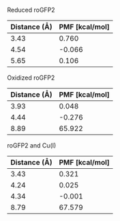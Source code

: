 Reduced roGFP2

| Distance (Å) | PMF [kcal/mol] |
|-----------|-----------|
| 3.43 | 0.760 |
| 4.54 | -0.066 |
| 5.65 | 0.106 |

Oxidized roGFP2

| Distance (Å) | PMF [kcal/mol] |
|-----------|-----------|
| 3.93 | 0.048 |
| 4.44 | -0.276 |
| 8.89 | 65.922 |

roGFP2 and Cu(I)

| Distance (Å) | PMF [kcal/mol] |
|-----------|-----------|
| 3.43 | 0.321 |
| 4.24 | 0.025 |
| 4.34 | -0.001 |
| 8.79 | 67.579 |
